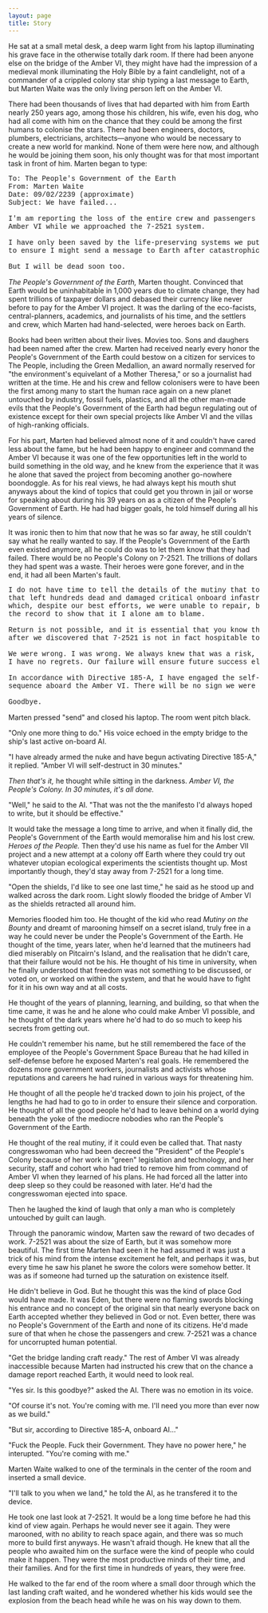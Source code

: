 ```yaml
---
layout: page
title: Story
---
```


He sat at a small metal desk, a deep warm light from his laptop illuminating his grave face 
in the otherwise totally dark room. If there had been anyone else on the bridge
of the Amber VI, they might have had the impression of a medieval monk illuminating the Holy Bible by a faint candlelight, not of a commander of a crippled colony star ship typing a last message to Earth, but Marten Waite was the only living person left on the Amber VI.

There had been thousands of lives that had departed with him from Earth nearly 250 years ago, among those his children, his wife, even his dog, who had all come with him on the chance that they could be among the first humans to colonise the stars. There had been engineers, doctors, plumbers, electricians, architects—anyone who would be necessary to create a new world for mankind. None of them were here now, and although he would be joining them soon, his only thought was for that most important task in front of him. Marten began to type:

<pre style="font-family: courier new, monospace;">
To: The People's Government of the Earth
From: Marten Waite
Date: 09/02/2239 (approximate)
Subject: We have failed...

I'm am reporting the loss of the entire crew and passengers of the 
Amber VI while we approached the 7-2521 system.

I have only been saved by the life-preserving systems we put in place 
to ensure I might send a message to Earth after catastrophic failure.

But I will be dead soon too.
</pre>

*The People's Government of the Earth,* Marten thought. Convinced that Earth would be uninhabitable in 1,000 years due to climate change, they had spent trillions of taxpayer dollars and debased their currency like never before to pay for the Amber VI project. It was the darling of the eco-facists, central-planners, academics, and journalists of his time, and the settlers and crew, which Marten had hand-selected, were heroes back on Earth.

Books had been written about their lives. Movies too. Sons and daughers had been named after the crew. Marten had received nearly every honor the People's Government of the Earth could bestow on a citizen for services to The People, including the Green Medallion, an award normally reserved for "the environment's equivelant of a Mother Theresa," or so a journalist had written at the time. He and his crew and fellow colonisers were to have been the first among many to start the human race again on a new planet untouched by industry, fossil fuels, plastics, and all the other man-made evils that the People's Government of the Earth had begun regulating out of existence except for their own special projects like Amber VI and the villas of high-ranking officials.

For his part, Marten had believed almost none of it and couldn't have cared less about the fame, but he had been happy to engineer and command the Amber VI because it was one of the few opportunities left in the world to build something in the old way, and he knew from the experience that it was he alone that saved the project from becoming another go-nowhere boondoggle. As for his real views, he had always kept his mouth shut anyways about the kind of topics that could get you thrown in jail or worse for speaking about during his 39 years on as a citizen of the People's Government of Earth. He had had bigger goals, he told himself during all his years of silence.

It was ironic then to him that now that he was so far away, he still couldn't say what he really wanted to say. If the People's Government of the Earth even existed anymore, all he could do was to let them know that they had failed. There would be no People's Colony on 7-2521. The trillions of dollars they had spent was a waste. Their heroes were gone forever, and in the end, it had all been Marten's fault.

<pre style="font-family: courier new, monospace;">
I do not have time to tell the details of the mutiny that took place
that left hundreds dead and damaged critical onboard infastructure,
which, despite our best efforts, we were unable to repair, but I want
the record to show that it I alone am to blame.

Return is not possible, and it is essential that you know that the mutiny began 
after we discovered that 7-2521 is not in fact hospitable to human life.

We were wrong. I was wrong. We always knew that was a risk, and we all willingly took it. 
I have no regrets. Our failure will ensure future success elsewhere in the galaxy.

In accordance with Directive 185-A, I have engaged the self-destruct
sequence aboard the Amber VI. There will be no sign we were ever here.

Goodbye.
</pre>

Marten pressed "send" and closed his laptop. The room went pitch black. 

"Only one more thing to do." His voice echoed in the empty bridge to the ship's last active on-board AI. 

"I have already armed the nuke and have begun activating Directive 185-A," it replied. "Amber VI will self-destruct in 30 minutes."

*Then that's it,* he thought while sitting in the darkness. *Amber VI, the People's Colony. In 30 minutes, it's all done.*

"Well," he said to the AI. "That was not the the manifesto I'd always hoped to write, but it should be effective."

It would take the message a long time to arrive, and when it finally did, the People's Government of the Earth would memoralise him and his lost crew. *Heroes of the People.* Then they'd use his name as fuel for the Amber VII project and a new attempt at a colony off Earth where they could try out whatever utopian ecological experiments the scientists thought up. Most importantly though, they'd stay away from 7-2521 for a long time.

"Open the shields, I'd like to see one last time," he said as he stood up and walked across the dark room. Light slowly flooded the bridge of Amber VI as the shields retracted all around him. 

Memories flooded him too. He thought of the kid who read *Mutiny on the Bounty* and dreamt of marooning himself on a secret island, truly free in a way he could never be under the People's Government of the Earth. He thought of the time, years later, when he'd learned that the mutineers had died miserably on Pitcairn's Island, and the realisation that he didn't care, that their failure would not be his. He thought of his time in university, when he finally understood that freedom was not something to be discussed, or voted on, or worked on within the system, and that he would have to fight for it in his own way and at all costs.

He thought of the years of planning, learning, and building, so that when the time came, it was he and he alone who could make Amber VI possible, and he thought of the dark years where he'd had to do so much to keep his secrets from getting out.

He couldn't remember his name, but he still remembered the face of the employee of the People's Government Space Bureau that he had killed in self-defense before he exposed Marten's real goals. He remembered the dozens more government workers, journalists and activists whose reputations and careers he had ruined in various ways for threatening him. 

He thought of all the people he'd tracked down to join his project, of the lengths he had had to go to in order to ensure their silence and corporation. He thought of all the good people he'd had to leave behind on a world dying beneath the yoke of the mediocre nobodies who ran the People's Government of the Earth.

He thought of the real mutiny, if it could even be called that. That nasty congresswoman who had been decreed the "President" of the People's Colony because of her work in "green" legislation and technology, and her security, staff and cohort who had tried to remove him from command of Amber VI when they learned of his plans. He had forced all the latter into deep sleep so they could be reasoned with later. He'd had the congresswoman ejected into space.

Then he laughed the kind of laugh that only a man who is completely untouched by guilt can laugh.

Through the panoramic window, Marten saw the reward of two decades of work. 7-2521 was about the size of Earth, but it was somehow more beautiful. The first time Marten had seen it he had assumed it was just a trick of his mind from the intense excitement he felt, and perhaps it was, but every time he saw his planet he swore the colors were somehow better. It was as if someone had turned up the saturation on existence itself.

He didn't believe in God. But he thought this was the kind of place God would have made. It was Eden, but there were no flaming swords blocking his entrance and no concept of the original sin that nearly everyone back on Earth accepted whether they believed in God or not. Even better, there was no People's Government of the Earth and none of its citizens. He'd made sure of that when he chose the passengers and crew. 7-2521 was a chance for uncorrupted human potential. 

"Get the bridge landing craft ready." The rest of Amber VI was already inaccessible because Marten had instructed his crew that on the chance a damage report reached Earth, it would need to look real.

"Yes sir. Is this goodbye?" asked the AI. There was no emotion in its voice.

"Of course it's not. You're coming with me. I'll need you more than ever now as we build."

"But sir, according to Directive 185-A, onboard AI..."

"Fuck the People. Fuck their Government. They have no power here," he interupted. "You're coming with me."

Marten Waite walked to one of the terminals in the center of the room and inserted a small device.

"I'll talk to you when we land," he told the AI, as he transfered it to the device.

He took one last look at 7-2521. It would be a long time before he had this kind of view again. Perhaps he would never see it again. They were marooned, with no ability to reach space again, and there was so much more to build first anyways. He wasn't afraid though. He knew that all the people who awaited him on the surface were the kind of people who could make it happen. They were the most productive minds of their time, and their families. And for the first time in hundreds of years, they were free.

He walked to the far end of the room where a small door through which the last landing craft waited, and he wondered whether his kids would see the explosion from the beach head while he was on his way down to them.
